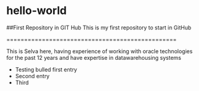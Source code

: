 # hello-world
##First Repository in GIT Hub
This is my first repository to start in GitHub

================================================

This is Selva here, having experience of working with oracle technologies for the past 12 years and have expertise in datawarehousing systems

* Testing bulled first entry
* Second entry
* Third
